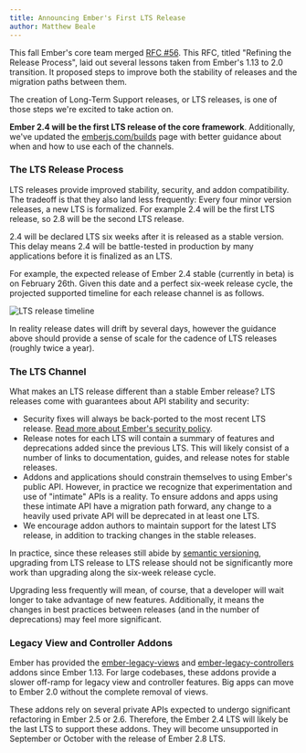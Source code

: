 ```yaml
---
title: Announcing Ember's First LTS Release
author: Matthew Beale
---
```


This fall Ember's core team merged [RFC #56](https://github.com/emberjs/rfcs/blob/master/text/0056-improved-release-cycle.md#proposal-lts-releases).
This RFC, titled "Refining the Release Process", laid out several lessons taken
from Ember's 1.13 to 2.0 transition. It proposed steps to improve both the stability
of releases and the migration paths between them.

The creation of Long-Term Support releases, or LTS releases, is one of those steps
we're excited to take action on.

**Ember 2.4 will be the first LTS release of the core framework**. Additionally,
we've updated the [emberjs.com/builds](http://emberjs.com/builds/) page
with better guidance about when and how to use each of the channels.

### The LTS Release Process

LTS releases provide improved stability, security, and addon compatibility.
The tradeoff is that they also land less frequently: Every four minor version
releases, a new LTS is formalized. For example 2.4 will be the first LTS
release, so 2.8 will be the second LTS release.

2.4 will be declared LTS six weeks after it is released as a stable version.
This delay means 2.4 will be battle-tested in production by many applications
before it is finalized as an LTS.

For example, the expected release of Ember 2.4 stable (currently in
beta) is on February 26th. Given this date and a perfect six-week release
cycle, the projected supported timeline for each release channel is as follows.

![LTS release timeline](/images/blog/2016-02/Releases@3x.svg)

In reality release dates will drift by several days, however the guidance
above should provide a sense of scale for the cadence of LTS releases (roughly
twice a year).

### The LTS Channel

What makes an LTS release different than a stable Ember release? LTS releases
come with guarantees about API stability and security:

* Security fixes will always be back-ported to the most recent LTS release. [Read
  more about Ember's security policy](http://emberjs.com/security/).
* Release notes for each LTS will contain a summary of features and
  deprecations added since the previous LTS. This will likely consist of a
  number of links to documentation, guides, and release notes for stable
  releases.
* Addons and applications should constrain themselves to using Ember's public
  API. However, in practice we recognize that experimentation and use of
  "intimate" APIs is a reality. To ensure addons and apps using these
  intimate API have a migration path forward, any change to a heavily used
  private API will be deprecated in at least one LTS.
* We encourage addon authors to maintain support for the latest LTS release, in
  addition to tracking changes in the stable releases.

In practice, since these releases still abide by [semantic versioning](http://semver.org/),
upgrading from LTS
release to LTS release should not be significantly more work than upgrading
along the six-week release cycle.

Upgrading less frequently will mean, of course, that a developer will wait
longer to take advantage of new features. Additionally, it means the changes in
best practices between releases (and in the number of deprecations) may feel
more significant.

### Legacy View and Controller Addons

Ember has provided the [ember-legacy-views](https://github.com/emberjs/ember-legacy-views)
and [ember-legacy-controllers](https://github.com/emberjs/ember-legacy-controllers)
addons since Ember 1.13. For large codebases, these addons provide
a slower off-ramp for legacy view and controller features. Big apps
can move to Ember 2.0 without the complete removal of views.

These addons rely on several private APIs expected to undergo significant
refactoring in Ember 2.5 or 2.6. Therefore, the Ember 2.4 LTS will likely
be the last LTS to support these addons. They will become
unsupported in September or October with the release of Ember 2.8 LTS.
